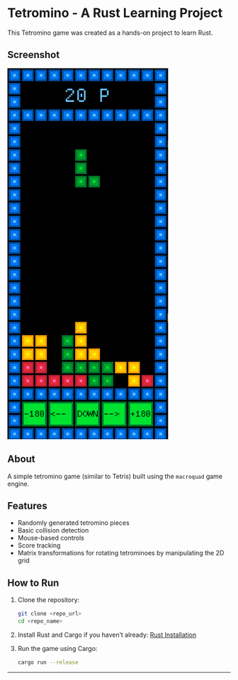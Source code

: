 # Tetromino - A Rust Learning Project

This Tetromino game was created as a hands-on project to learn Rust. 


## Screenshot

![Screen shot of the tetromino game](game_example.png)

## About

A simple tetromino game (similar to Tetris) built using the `macroquad` game engine.

## Features

- Randomly generated tetromino pieces
- Basic collision detection
- Mouse-based controls
- Score tracking
- Matrix transformations for rotating tetrominoes by manipulating the 2D grid

## How to Run

1. Clone the repository:
    
    ```sh
    git clone <repo_url>
    cd <repo_name>
    ```
    
2. Install Rust and Cargo if you haven’t already: [Rust Installation](https://www.rust-lang.org/tools/install)
3. Run the game using Cargo:
    
    ```sh
    cargo run --release
    ```
    

---
